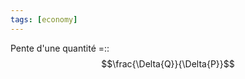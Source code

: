 ```yaml
---
tags: [economy] 
---
```


Pente d'une quantité =:: $$\frac{\Delta{Q}}{\Delta{P}}$$
<!--SR:!2023-04-25,48,270-->
